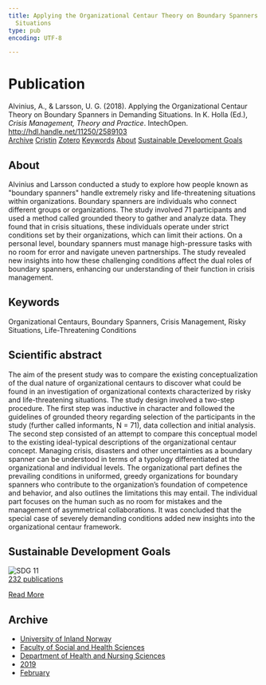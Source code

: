 ```yaml
---
title: Applying the Organizational Centaur Theory on Boundary Spanners in Demanding
  Situations
type: pub
encoding: UTF-8

---
```

<h1>Publication</h1>
<article id="csl-bib-container-GKWW8LWD" class="csl-bib-container">
  <div class="csl-bib-body"> <div class="csl-entry">Alvinius, A., &#38; Larsson, U. G. (2018). Applying the Organizational Centaur Theory on Boundary Spanners in Demanding Situations. In K. Holla (Ed.), <i>Crisis Management, Theory and Practice</i>. IntechOpen. <a href="http://hdl.handle.net/11250/2589103">http://hdl.handle.net/11250/2589103</a></div> </div>
  <div class="csl-bib-buttons">
    <a href="#taxonomy-article-GKWW8LWD" alt="archive" class="csl-bib-button">Archive</a>
    <a href="https://app.cristin.no/results/show.jsf?id=1676922" alt="Cristin" class="csl-bib-button">Cristin</a>
    <a href="http://zotero.org/groups/5881554/items/GKWW8LWD" alt="Zotero" class="csl-bib-button">Zotero</a>
    <a href="#keywords-article-GKWW8LWD" alt="keywords" class="csl-bib-button">Keywords</a>
    <a href="#about-article-GKWW8LWD" alt="about_pub" class="csl-bib-button">About</a>
    <a href="#sdg-article-GKWW8LWD" alt="sdg" class="csl-bib-button">Sustainable Development Goals</a>
  </div>
  <div id="csl-bib-meta-container-GKWW8LWD"></div>
</article>
<div id="csl-bib-meta-GKWW8LWD" class="csl-bib-meta">
  <article id="about-article-GKWW8LWD" class="about_pub-article">
    <h1>About</h1>
    Alvinius and Larsson conducted a study to explore how people known as "boundary spanners" handle extremely risky and life-threatening situations within organizations. Boundary spanners are individuals who connect different groups or organizations. The study involved 71 participants and used a method called grounded theory to gather and analyze data. They found that in crisis situations, these individuals operate under strict conditions set by their organizations, which can limit their actions. On a personal level, boundary spanners must manage high-pressure tasks with no room for error and navigate uneven partnerships. The study revealed new insights into how these challenging conditions affect the dual roles of boundary spanners, enhancing our understanding of their function in crisis management.
  </article>
  <article id="keywords-article-GKWW8LWD" class="keywords-article">
    <h1>Keywords</h1>
    Organizational Centaurs, Boundary Spanners, Crisis Management, Risky Situations, Life-Threatening Conditions
  </article>
  <article id="abstract-article-GKWW8LWD" class="abstract-article">
    <h1>Scientific abstract</h1>
    The aim of the present study was to compare the existing conceptualization of the dual nature of organizational centaurs to discover what could be found in an investigation of organizational contexts characterized by risky and life-threatening situations. The study design involved a two-step procedure. The first step was inductive in character and followed the guidelines of grounded theory regarding selection of the participants in the study (further called informants, N = 71), data collection and initial analysis. The second step consisted of an attempt to compare this conceptual model to the existing ideal-typical descriptions of the organizational centaur concept. Managing crisis, disasters and other uncertainties as a boundary spanner can be understood in terms of a typology differentiated at the organizational and individual levels. The organizational part defines the prevailing conditions in uniformed, greedy organizations for boundary spanners who contribute to the organization’s foundation of competence and behavior, and also outlines the limitations this may entail. The individual part focuses on the human such as no room for mistakes and the management of asymmetrical collaborations. It was concluded that the special case of severely demanding conditions added new insights into the organizational centaur framework.
  </article>
  <article id="sdg-article-GKWW8LWD" class="sdg-article">
    <h1>Sustainable Development Goals</h1>
    <div class="sdg-container"><div id="sdg11" class="sdg">
        <img src="{{< params subfolder >}}images/sdg/sdg11_en.png" class="image" alt="SDG 11">
        <div class="sdg-overlay">
          <a href="{{< params subfolder >}}en/archive/?sdg=11#archive" class="sdg-publication-count"><span>232</span> publications</a>
          <p><a href="https://sdgs.un.org/goals/goal11" class="sdg-read-more">Read More</a></p>
        </div>
      </div></div>
  </article>
  <article id="taxonomy-article-GKWW8LWD" class="taxonomy-article">
    <h1>Archive</h1>
    <ul>
      <li><a href="{{< params subfolder >}}en/archive/?key=3DCRN523">University of Inland Norway</a></li>
      <li><a href="{{< params subfolder >}}en/archive/?key=IDKFS3MX">Faculty of Social and Health Sciences</a></li>
      <li><a href="{{< params subfolder >}}en/archive/?key=GTV4ECMZ">Department of Health and Nursing Sciences</a></li>
      <li><a href="{{< params subfolder >}}en/archive/?key=E7THIEEM">2019</a></li>
      <li><a href="{{< params subfolder >}}en/archive/?key=K9MPWJCB">February</a></li>
    </ul>
  </article>
</div>
